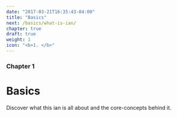 ```yaml
---
date: "2017-03-21T16:35:43-04:00"
title: "Basics"
next: /basics/what-is-ian/
chapter: true
draft: true
weight: 1
icon: "<b>1. </b>"
---
```


### Chapter 1

# Basics

Discover what this ian is all about and the core-concepts behind it.
